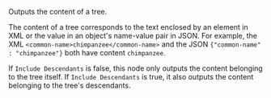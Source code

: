 Outputs the content of a tree.

The content of a tree corresponds to the text enclosed by an element in XML or the value in an object's name-value pair in JSON. For example, the XML `<common-name>chimpanzee</common-name>` and the JSON `{"common-name" : "chimpanzee"}` both have content `chimpanzee`.

If `Include Descendants` is false, this node only outputs the content belonging to the tree itself. If `Include Descendants` is true, it also outputs the content belonging to the tree's descendants.
